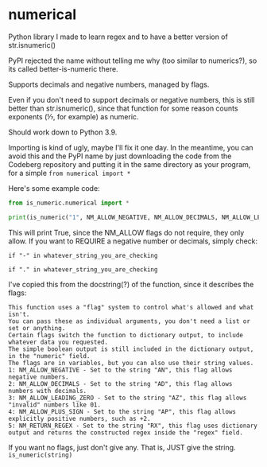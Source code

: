 # numerical

Python library I made to learn regex and to have a better version of str.isnumeric()

PyPI rejected the name without telling me why (too similar to numerics?), so its called better-is-numeric there.

Supports decimals and negative numbers, managed by flags.

Even if you don't need to support decimals or negative numbers, this is
still better than str.isnumeric(), since that function for some reason
counts exponents (⅐, for example) as numeric.

Should work down to Python 3.9.

Importing is kind of ugly, maybe I'll fix it one day. In the meantime, you can avoid this and the PyPI name by just downloading the code from the Codeberg repository and putting it in the same directory as your program, for a simple `from numerical import *`

Here's some example code:

```python
from is_numeric.numerical import *

print(is_numeric("1", NM_ALLOW_NEGATIVE, NM_ALLOW_DECIMALS, NM_ALLOW_LEADING_ZERO))
```

This will print True, since the NM_ALLOW flags do not require, they only allow.
If you want to REQUIRE a negative number or decimals, simply check:

`if "-" in whatever_string_you_are_checking`

`if "." in whatever_string_you_are_checking`

I've copied this from the docstring(?) of the function, since it describes the flags:

```
This function uses a "flag" system to control what's allowed and what isn't.
You can pass these as individual arguments, you don't need a list or set or anything.
Certain flags switch the function to dictionary output, to include whatever data you requested.
The simple boolean output is still included in the dictionary output, in the "numeric" field.
The flags are in variables, but you can also use their string values.
1: NM_ALLOW_NEGATIVE - Set to the string "AN", this flag allows negative numbers.
2: NM_ALLOW_DECIMALS - Set to the string "AD", this flag allows numbers with decimals.
3: NM_ALLOW_LEADING_ZERO - Set to the string "AZ", this flag allows "invalid" numbers like 01.
4: NM_ALLOW_PLUS_SIGN - Set to the string "AP", this flag allows explicitly positive numbers, such as +2.
5: NM_RETURN_REGEX - Set to the string "RX", this flag uses dictionary output and returns the constructed regex inside the "regex" field.
```

If you want no flags, just don't give any.
That is, JUST give the string. `is_numeric(string)`